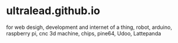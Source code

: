 # ultralead.github.io
for web desigh, development and internet of a thing, robot, arduino, raspberry pi, cnc 3d machine, chips, pine64, Udoo, Lattepanda
